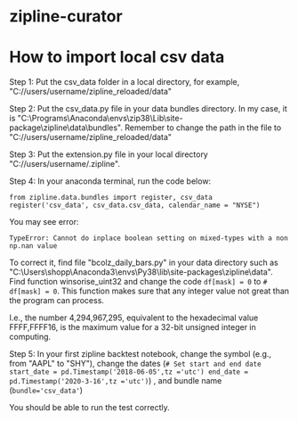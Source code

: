# zipline-curator
# How to import local csv data

Step 1: Put the csv_data folder in a local directory, for example, "C://users/username/zipline_reloaded/data"

Step 2: Put the csv_data.py file in your data bundles directory. In my case, it is "C:\Programs\Anaconda\envs\zip38\Lib\site-package\zipline\data\bundles". Remember to change the path in the file to "C://users/username/zipline_reloaded/data"

Step 3: Put the extension.py file in your local directory "C://users/username/.zipline".

Step 4: In your anaconda terminal, run the code below:

`from zipline.data.bundles import register, csv_data`
`register('csv_data', csv_data.csv_data, calendar_name = "NYSE")`

You may see error: 

`TypeError: Cannot do inplace boolean setting on mixed-types with a non np.nan value`

To correct it, find file "bcolz_daily_bars.py" in your data directory such as "C:\Users\shopp\Anaconda3\envs\Py38\lib\site-packages\zipline\data\". Find function  winsorise_uint32 and change the code  `df[mask] = 0` to `# df[mask] = 0`. This function makes sure that any integer value not great than the program can process.

I.e., the number 4,294,967,295, equivalent to the hexadecimal value FFFF,FFFF16, is the maximum value for a 32-bit unsigned integer in computing.

Step 5: In your first zipline backtest notebook, change the symbol (e.g., from "AAPL" to "SHY"), change the dates (`# Set start and end date
start_date = pd.Timestamp('2018-06-05',tz ='utc')
end_date = pd.Timestamp('2020-3-16',tz ='utc')`) , and bundle name (`bundle='csv_data'`) 

You should be able to run the test correctly.
